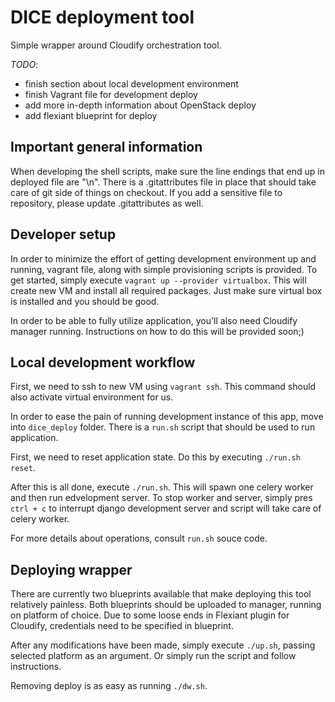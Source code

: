 # DICE deployment tool

Simple wrapper around Cloudify orchestration tool.


*TODO*:
  - finish section about local development environment
  - finish Vagrant file for development deploy
  - add more in-depth information about OpenStack deploy
  - add flexiant blueprint for deploy


## Important general information

When developing the shell scripts, make sure the line endings that end up in
deployed file are "\n". There is a .gitattributes file in place that should
take care of git side of things on checkout. If you add a sensitive file to
repository, please update .gitattributes as well.


## Developer setup

In order to minimize the effort of getting development environment up
and running, vagrant file, along with simple provisioning scripts is
provided. To get started, simply execute `vagrant up --provider
virtualbox`. This will  create new VM and install all required packages.
Just make sure virtual box is installed and you should be good.

In order to be able to fully utilize application, you'll also need
Cloudify manager running. Instructions on how to do this will be
provided soon;)


## Local development workflow

First, we need to ssh to new VM using `vagrant ssh`. This command should
also activate virtual environment for us.

In order to ease the pain of running development instance of this app,
move into `dice_deploy` folder. There is a `run.sh` script that should
be used to run application.

First, we need to reset application state. Do this by executing
`./run.sh reset`.

After this is all done, execute `./run.sh`. This will spawn one celery
worker and then run edvelopment server. To stop worker and server,
simply pres `ctrl + c` to interrupt django development server and script
will take care of celery worker.

For more details about operations, consult `run.sh` souce code.


## Deploying wrapper

There are currently two blueprints available that make deploying this tool
relatively painless. Both blueprints should be uploaded to manager, running on
platform of choice. Due to some loose ends in Flexiant plugin for Cloudify,
credentials need to be specified in blueprint.

After any modifications have been made, simply execute `./up.sh`, passing
selected platform as an argument. Or simply run the script and follow
instructions.

Removing deploy is as easy as running `./dw.sh`.
